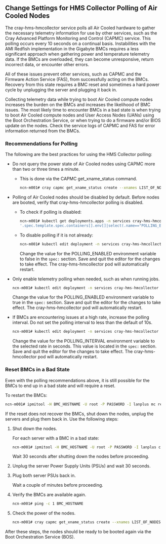 ## Change Settings for HMS Collector Polling of Air Cooled Nodes

The cray-hms-hmcollector service polls all Air Cooled hardware to gather the necessary telemetry information for use by other services, such as the Cray Advanced Platform Monitoring and Control \(CAPMC\) service. This polling occurs every 10 seconds on a continual basis. Instabilities with the AMI Redfish implementation in the Gigabyte BMCs requires a less significant approach when gathering power and temperature telemetry data. If the BMCs are overloaded, they can become unresponsive, return incorrect data, or encounter other errors.

All of these issues prevent other services, such as CAPMC and the Firmware Action Service \(FAS\), from successfully acting on the BMCs. Recovery from this state requires a BMC reset and sometimes a hard power cycle by unplugging the server and plugging it back in.

Collecting telemetry data while trying to boot Air Cooled compute nodes increases the burden on the BMCs and increases the likelihood of BMC issues. The most likely time to encounter BMCs in a bad state is when trying to boot Air Cooled compute nodes and User Access Nodes \(UANs\) using the Boot Orchestration Service, or when trying to do a firmware and/or BIOS update on the nodes. Check the service logs of CAPMC and FAS for error information returned from the BMCs.

### Recommendations for Polling

The following are the best practices for using the HMS Collector polling:

-   Do not query the power state of Air Cooled nodes using CAPMC more than two or three times a minute.
    -   This is done via the CAPMC get\_xname\_status command.

        ```bash
        ncn-m001# cray capmc get_xname_status create --xnames LIST_OF_NODES
        ```

-   Polling of Air Cooled nodes should be disabled by default. Before nodes are booted, verify that cray-hms-hmcollector polling is disabled.
    -   To check if polling is disabled:

        ```bash
        ncn-m001# kubectl get deployments.apps -n services cray-hms-hmcollector -o json | jq \
        '.spec.template.spec.containers[].env[]|select(.name=="POLLING_ENABLED")'
        ```

    -   To disable polling if it is not already:

        ```bash
        ncn-m001# kubectl edit deployment -n services cray-hms-hmcollector
        ```

        Change the value for the POLLING\_ENABLED environment variable to false in the `spec:` section. Save and quit the editor for the changes to take effect. The cray-hms-hmcollector pod will automatically restart.

-   Only enable telemetry polling when needed, such as when running jobs.

    ```bash
    ncn-m001# kubectl edit deployment -n services cray-hms-hmcollector
    ```

    Change the value for the POLLING\_ENABLED environment variable to true in the `spec:` section. Save and quit the editor for the changes to take effect. The cray-hms-hmcollector pod will automatically restart.

-   If BMCs are encountering issues at a high rate, increase the polling interval. Do not set the polling interval to less than the default of 10s.

    ```bash
    ncn-m001# kubectl edit deployment -n services cray-hms-hmcollector
    ```

    Change the value for the POLLING\_INTERVAL environment variable to the selected rate in seconds. This value is located in the `spec:` section. Save and quit the editor for the changes to take effect. The cray-hms-hmcollector pod will automatically restart.


### Reset BMCs in a Bad State

Even with the polling recommendations above, it is still possible for the BMCs to end up in a bad state and will require a reset.

To restart the BMCs:

```bash
ncn-m001# ipmitool -H BMC_HOSTNAME -U root -P PASSWORD -I lanplus mc reset cold
```

If the reset does not recover the BMCs, shut down the nodes, unplug the servers and plug them back in. Use the following steps:

1.  Shut down the nodes.

    For each server with a BMC in a bad state:

    ```bash
    ncn-m001# ipmitool -H BMC_HOSTNAME -U root -P PASSWORD -I lanplus chassis power soft
    ```

    Wait 30 seconds after shutting down the nodes before proceeding.

2.  Unplug the server Power Supply Units \(PSUs\) and wait 30 seconds.

3.  Plug both server PSUs back in.

    Wait a couple of minutes before proceeding.

4.  Verify the BMCs are available again.

    ```bash
    ncn-m001# ping -c 1 BMC_HOSTNAME
    ```

5.  Check the power of the nodes.

    ```bash
    ncn-m001# cray capmc get_xname_status create --xnames LIST_OF_NODES
    ```

After these steps, the nodes should be ready to be booted again via the Boot Orchestration Service (BOS).



